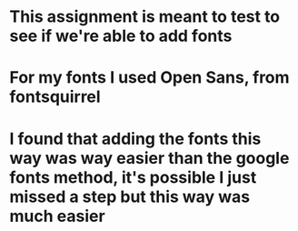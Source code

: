 # This assignment is meant to test to see if we're able to add fonts 

# For my fonts I used Open Sans, from fontsquirrel

# I found that adding the fonts this way was way easier than the google fonts method, it's possible I just missed a step but this way was much easier